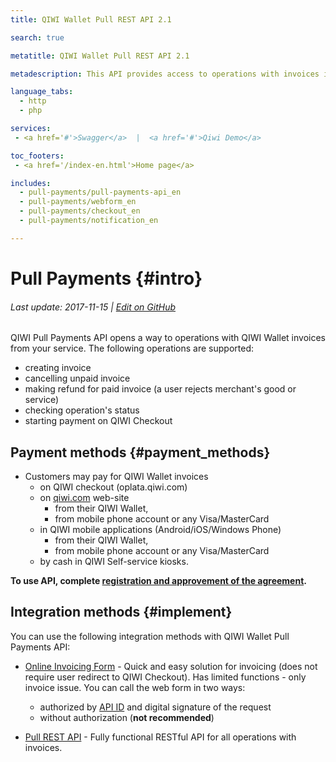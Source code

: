 ```yaml
---
title: QIWI Wallet Pull REST API 2.1

search: true

metatitle: QIWI Wallet Pull REST API 2.1

metadescription: This API provides access to operations with invoices in QIWI Wallet service. Invoice is the unique request for the payment. The user may pay the invoice with any accessible means till the invoice expired. API supports creating invoices, cancelling unpaid invoices, making refunds for paid invoices (when a user rejects merchant's good or service), checking operation's status.

language_tabs:
  - http
  - php

services:
 - <a href='#'>Swagger</a>  |  <a href='#'>Qiwi Demo</a>

toc_footers:
 - <a href='/index-en.html'>Home page</a>

includes:
  - pull-payments/pull-payments-api_en
  - pull-payments/webform_en
  - pull-payments/checkout_en
  - pull-payments/notification_en

---
```


# Pull Payments {#intro}

###### Last update: 2017-11-15 | [Edit on GitHub](https://github.com/QIWI-API/pull-payments-docs/blob/master/pull-payments_en.html.md)

QIWI Pull Payments API opens a way to operations with QIWI Wallet invoices from your service. The following operations are supported:

* creating invoice
* cancelling unpaid invoice
* making refund for paid invoice (a user rejects merchant's good or service)
* checking operation's status
* starting payment on QIWI Checkout

## Payment methods {#payment_methods}

* Customers may pay for QIWI Wallet invoices
  * on QIWI checkout (oplata.qiwi.com)
  * on [qiwi.com](#https://qiwi.com) web-site
    * from their QIWI Wallet,
    * from mobile phone account or any Visa/MasterCard
  * in QIWI mobile applications (Android/iOS/Windows Phone)
    * from their QIWI Wallet,
    * from mobile phone account or any Visa/MasterCard
  * by cash in QIWI Self-service kiosks.

**To use API, complete [registration and approvement of the agreement](https://kassa.qiwi.com).**

## Integration methods {#implement}

You can use the following integration methods with QIWI Wallet Pull Payments API:

* [Online Invoicing Form](#webform_en) - Quick and easy solution for invoicing (does not require user redirect to QIWI Checkout). Has limited functions - only invoice issue. You can call the web form in two ways:
    * authorized by [API ID](#auth_param) and digital signature of the request
    * without authorization (**not recommended**)

* [Pull REST API](#pull_rest_api) - Fully functional RESTful API for all operations with invoices.
